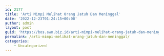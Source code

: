 ```yaml
---
id: 2177
title: 'Arti Mimpi Melihat Orang Jatuh Dan Meninggal'
date: '2022-12-23T01:24:15+00:00'
author: admin
layout: post
guid: 'https://bos.awn.biz.id/arti-mimpi-melihat-orang-jatuh-dan-meninggal/'
permalink: /arti-mimpi-melihat-orang-jatuh-dan-meninggal/
categories:
    - Uncategorized
---
```


